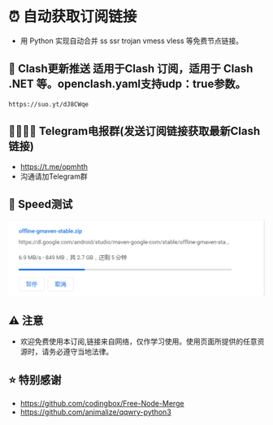 # ⏰ 自动获取订阅链接

- 用 Python 实现自动合并 ss ssr trojan vmess vless 等免费节点链接。

## 💌 Clash更新推送 适用于Clash 订阅，适用于 Clash .NET 等。openclash.yaml支持udp：true参数。
```
https://suo.yt/dJ8CWqe
```

## 👩‍👩‍👧‍👦 Telegram电报群(发送订阅链接获取最新Clash链接)

- https://t.me/opmhth
- 沟通请加Telegram群

## 🚀 Speed测试

![images](./res/d181a7d1ab093.PNG)

## ⚠️ 注意

- 欢迎免费使用本订阅,链接来自网络，仅作学习使用。使用页面所提供的任意资源时，请务必遵守当地法律。

## ⭐ 特别感谢

- https://github.com/codingbox/Free-Node-Merge
- https://github.com/animalize/qqwry-python3